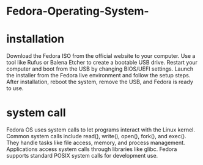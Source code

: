 # Fedora-Operating-System- 
# installation 
Download the Fedora ISO from the official website to your computer.
Use a tool like Rufus or Balena Etcher to create a bootable USB drive.
Restart your computer and boot from the USB by changing BIOS/UEFI settings.
Launch the installer from the Fedora live environment and follow the setup steps.
After installation, reboot the system, remove the USB, and Fedora is ready to use.

# system call 
Fedora OS uses system calls to let programs interact with the Linux kernel.
Common system calls include read(), write(), open(), fork(), and exec().
They handle tasks like file access, memory, and process management.
Applications access system calls through libraries like glibc.
Fedora supports standard POSIX system calls for development use.
